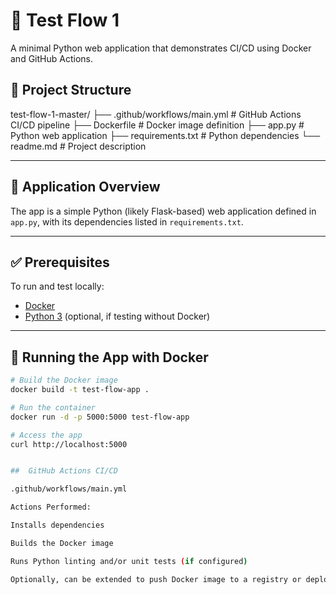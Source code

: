 # 🚀 Test Flow 1

A minimal Python web application that demonstrates CI/CD using Docker and GitHub Actions.

## 📁 Project Structure

test-flow-1-master/
├── .github/workflows/main.yml # GitHub Actions CI/CD pipeline
├── Dockerfile # Docker image definition
├── app.py # Python web application
├── requirements.txt # Python dependencies
└── readme.md # Project description


---

## 🐍 Application Overview

The app is a simple Python (likely Flask-based) web application defined in `app.py`, with its dependencies listed in `requirements.txt`.

---

## ✅ Prerequisites

To run and test locally:

- [Docker](https://docs.docker.com/get-docker/)
- [Python 3](https://www.python.org/) (optional, if testing without Docker)

---

## 🐳 Running the App with Docker

```bash
# Build the Docker image
docker build -t test-flow-app .

# Run the container
docker run -d -p 5000:5000 test-flow-app

# Access the app
curl http://localhost:5000


##  GitHub Actions CI/CD

.github/workflows/main.yml

Actions Performed:

Installs dependencies

Builds the Docker image

Runs Python linting and/or unit tests (if configured)

Optionally, can be extended to push Docker image to a registry or deploy it

